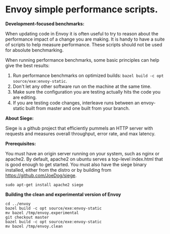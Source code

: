 # Envoy simple performance scripts.

**Development-focused benchmarks:**

When updating code in Envoy it is often useful to try to reason about the
performance impact of a change you are making. It is handy to have a suite of
scripts to help measure performance. These scripts should not be used for
absolute benchmarking.

When running performance benchmarks, some basic principles can help give the
best results:

1. Run performance benchmarks on optimized builds: `bazel build -c opt source/exe:envoy-static`.
2. Don't let any other software run on the machine at the same time.
3. Make sure the configuration you are testing actually hits the code you are editing.
4. If you are testing code changes, interleave runs between an envoy-static built from master
   and one built from your branch.

**About Siege:**

Siege is a github project that efficiently pummels an HTTP server with requests and measures
overall throughput, error rate, and max latency.

**Prerequisites:**

You must have an origin server running on your system, such as nginx or apache2. By default,
apache2 on ubuntu serves a top-level index.html that is good enough to get started. You must
also have the siege binary installed, either from the distro or by building from
https://github.com/JoeDog/siege.

```shell
sudo apt-get install apache2 siege
```

**Building the clean and experimental version of Envoy**

```shell
cd ../envoy
bazel build -c opt source/exe:envoy-static
mv bazel /tmp/envoy.experimental
git checkout master
bazel build -c opt source/exe:envoy-static
mv bazel /tmp/envoy.clean
```

